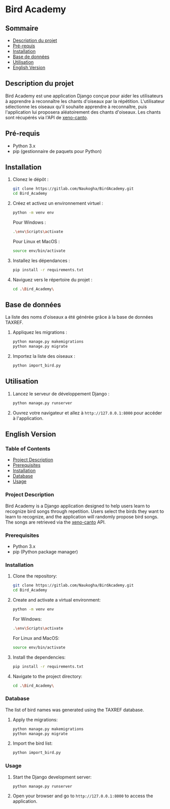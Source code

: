 # Bird Academy

## Sommaire
- [Description du projet](#description-du-projet)
- [Pré-requis](#pré-requis)
- [Installation](#installation)
- [Base de données](#base-de-données)
- [Utilisation](#utilisation)
- [English Version](#english-version)

## Description du projet

Bird Academy est une application Django conçue pour aider les utilisateurs à apprendre à reconnaître les chants d'oiseaux par la répétition. L'utilisateur sélectionne les oiseaux qu'il souhaite apprendre à reconnaître, puis l'application lui proposera aléatoirement des chants d'oiseaux. Les chants sont récupérés via l'API de [xeno-canto](https://www.xeno-canto.org/).

## Pré-requis

- Python 3.x
- pip (gestionnaire de paquets pour Python)

## Installation

1. Clonez le dépôt :
    ```bash
    git clone https://gitlab.com/Naukogha/BirdAcademy.git
    cd Bird_Academy
    ```

2. Créez et activez un environnement virtuel :
    ```bash
    python -m venv env
    ```

    Pour Windows :
    ```bash
    .\env\Scripts\activate
    ```

    Pour Linux et MacOS :
    ```bash
    source env/bin/activate
    ```

3. Installez les dépendances :
    ```bash
    pip install -r requirements.txt
    ```

4. Naviguez vers le répertoire du projet :
    ```bash
    cd .\Bird_Academy\
    ```

## Base de données

La liste des noms d'oiseaux a été générée grâce à la base de données TAXREF.

1. Appliquez les migrations :
    ```bash
    python manage.py makemigrations 
    python manage.py migrate
    ```

2. Importez la liste des oiseaux :
    ```bash
    python import_bird.py 
    ```

## Utilisation

1. Lancez le serveur de développement Django :
    ```bash
    python manage.py runserver
    ```

2. Ouvrez votre navigateur et allez à `http://127.0.0.1:8000` pour accéder à l'application.

## English Version

### Table of Contents
- [Project Description](#project-description)
- [Prerequisites](#prerequisites)
- [Installation](#installation-1)
- [Database](#database)
- [Usage](#usage)

### Project Description

Bird Academy is a Django application designed to help users learn to recognize bird songs through repetition. Users select the birds they want to learn to recognize, and the application will randomly propose bird songs. The songs are retrieved via the [xeno-canto](https://www.xeno-canto.org/) API.

### Prerequisites

- Python 3.x
- pip (Python package manager)

### Installation

1. Clone the repository:
    ```bash
    git clone https://gitlab.com/Naukogha/BirdAcademy.git
    cd Bird_Academy
    ```

2. Create and activate a virtual environment:
    ```bash
    python -m venv env
    ```

    For Windows:
    ```bash
    .\env\Scripts\activate
    ```

    For Linux and MacOS:
    ```bash
    source env/bin/activate
    ```

3. Install the dependencies:
    ```bash
    pip install -r requirements.txt
    ```

4. Navigate to the project directory:
    ```bash
    cd .\Bird_Academy\
    ```

### Database

The list of bird names was generated using the TAXREF database.

1. Apply the migrations:
    ```bash
    python manage.py makemigrations 
    python manage.py migrate
    ```

2. Import the bird list:
    ```bash
    python import_bird.py 
    ```

### Usage

1. Start the Django development server:
    ```bash
    python manage.py runserver
    ```

2. Open your browser and go to `http://127.0.0.1:8000` to access the application.
